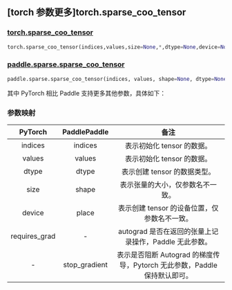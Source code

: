 ## [torch 参数更多]torch.sparse_coo_tensor

### [torch.sparse_coo_tensor](https://pytorch.org/docs/stable/generated/torch.sparse_coo_tensor.html?highlight=torch+sparse_coo_tensor#torch.sparse_coo_tensor)

```python
torch.sparse_coo_tensor(indices,values,size=None,*,dtype=None,device=None,requires_grad=False)
```

### [paddle.sparse.sparse_coo_tensor](https://www.paddlepaddle.org.cn/documentation/docs/zh/api/paddle/sparse/sparse_coo_tensor_cn.html#sparse-coo-tensor)

```python
paddle.sparse.sparse_coo_tensor(indices, values, shape=None, dtype=None, place=None, stop_gradient=True)
```

其中 PyTorch 相比 Paddle 支持更多其他参数，具体如下：

### 参数映射

|    PyTorch    | PaddlePaddle  |                             备注                             |
| :-----------: | :-----------: | :----------------------------------------------------------: |
|    indices    |    indices    |                  表示初始化 tensor 的数据。                  |
|    values     |    values     |                  表示初始化 tensor 的数据。                  |
|     dtype     |     dtype     |                 表示创建 tensor 的数据类型。                 |
|     size      |     shape     |               表示张量的大小，仅参数名不一致。               |
|    device     |     place     |          表示创建 tensor 的设备位置，仅参数名不一致。          |
| requires_grad |       -       |    autograd 是否在返回的张量上记录操作，Paddle 无此参数。     |
|       -       | stop_gradient | 表示是否阻断 Autograd 的梯度传导，Pytorch 无此参数，Paddle 保持默认即可。 |
